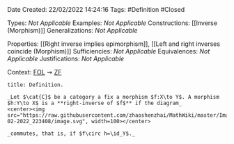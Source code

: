<br />
<br />

Date Created: 22/02/2022 14:24:16
Tags: #Definition #Closed 

Types: _Not Applicable_
Examples: _Not Applicable_
Constructions: [[Inverse (Morphism)]]
Generalizations: _Not Applicable_

Properties: [[Right inverse implies epimorphism]], [[Left and right inverses coincide (Morphism)]]
Sufficiencies: _Not Applicable_
Equivalences: _Not Applicable_
Justifications: _Not Applicable_

Context: [$\textrm{FOL}$](obsidian://open?file=First%20Order%20Logic)$\,\,\rightsquigarrow\,\,$[$\textrm{ZF}$](obsidian://open?file=Zermelo-Fraenkel%20Set%20Theory)

``` ad-Definition
title: Definition.

_Let $\cat{C}$ be a category a fix a morphism $f:X\to Y$. A morphism $h:Y\to X$ is a **right-inverse of $f$** if the diagram_
<center><img src="https://raw.githubusercontent.com/zhaoshenzhai/MathWiki/master/Images/09-02-2022_223408/image.svg", width=100></center>

_commutes, that is, if $f\circ h=\id_Y$._
```
